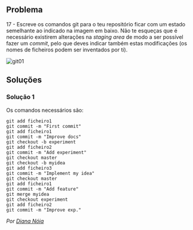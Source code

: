 ## Problema

17 - Escreve os comandos git para o teu repositório ficar com um estado
semelhante ao indicado na imagem em baixo. Não te esqueças que é necessário
existirem alterações na _staging area_ de modo a ser possível fazer um
_commit_, pelo que deves indicar também estas modificações (os nomes de
ficheiros podem ser inventados por ti).

![git01](../../img/git01.png)
## Soluções

### Solução 1

Os comandos necessários são:

```
git add ficheiro1
git commit -m "First commit"
git add ficheiro1
git commit -m "Improve docs"
git checkout -b experiment
git add ficheiro2
git commit -m "Add experiment"
git checkout master
git checkout -b myidea
git add ficheiro3
git commit -m "Implement my idea"
git checkout master 
git add ficheiro1 
git commit -m "Add feature"
git merge myidea
git checkout experiment 
git add ficheiro2
git commit -m "Improve exp."
```

*Por [Diana Nóia](https://github.com/DianaNoia)*